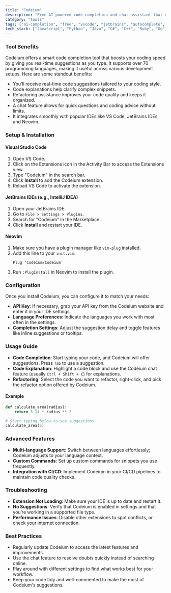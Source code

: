 ```yaml
---
title: "Codeium"
description: "Free AI-powered code completion and chat assistant that enhances developer productivity across multiple programming languages."
category: "tools"
tags: ["ai-completion", "free", "vscode", "jetbrains", "autocomplete", "chat-assistant", "productivity", "development"]
tech_stack: ["JavaScript", "Python", "Java", "C#", "C++", "Ruby", "Go", "PHP", "TypeScript", "HTML", "CSS"]
---
```


### Tool Benefits
Codeium offers a smart code completion tool that boosts your coding speed by giving you real-time suggestions as you type. It supports over 70 programming languages, making it useful across various development setups. Here are some standout benefits:

- You’ll receive real-time code suggestions tailored to your coding style.
- Code explanations help clarify complex snippets.
- Refactoring assistance improves your code quality and keeps it organized.
- A chat feature allows for quick questions and coding advice without limits.
- It integrates smoothly with popular IDEs like VS Code, JetBrains IDEs, and Neovim.

### Setup & Installation
#### Visual Studio Code
1. Open VS Code.
2. Click on the Extensions icon in the Activity Bar to access the Extensions view.
3. Type "Codeium" in the search bar.
4. Click **Install** to add the Codeium extension.
5. Reload VS Code to activate the extension.

#### JetBrains IDEs (e.g., IntelliJ IDEA)
1. Open your JetBrains IDE.
2. Go to `File > Settings > Plugins`.
3. Search for "Codeium" in the Marketplace.
4. Click **Install** and restart your IDE.

#### Neovim
1. Make sure you have a plugin manager like `vim-plug` installed.
2. Add this line to your `init.vim`:
   ```vim
   Plug 'Codeium/Codeium'
   ```
3. Run `:PlugInstall` in Neovim to install the plugin.

### Configuration
Once you install Codeium, you can configure it to match your needs:
- **API Key**: If necessary, grab your API key from the Codeium website and enter it in your IDE settings.
- **Language Preferences**: Indicate the languages you work with most often in the settings.
- **Completion Settings**: Adjust the suggestion delay and toggle features like inline suggestions or tooltips.

### Usage Guide
- **Code Completion**: Start typing your code, and Codeium will offer suggestions. Press `Tab` to use a suggestion.
- **Code Explanation**: Highlight a code block and use the Codeium chat feature (usually `Ctrl + Shift + C`) for explanations.
- **Refactoring**: Select the code you want to refactor, right-click, and pick the refactor option offered by Codeium.

#### Example
```python
def calculate_area(radius):
    return 3.14 * radius ** 2

# Start typing below to see suggestions
calculate_area(5)
```

### Advanced Features
- **Multi-language Support**: Switch between languages effortlessly; Codeium adjusts to your language context.
- **Custom Commands**: Set up custom commands for snippets you use frequently.
- **Integration with CI/CD**: Implement Codeium in your CI/CD pipelines to maintain code quality checks.

### Troubleshooting
- **Extension Not Loading**: Make sure your IDE is up to date and restart it.
- **No Suggestions**: Verify that Codeium is enabled in settings and that you’re working in a supported file type.
- **Performance Issues**: Disable other extensions to spot conflicts, or check your internet connection.

### Best Practices
- Regularly update Codeium to access the latest features and improvements.
- Use the chat feature to resolve doubts quickly instead of searching online.
- Play around with different settings to find what works best for your workflow.
- Keep your code tidy and well-commented to make the most of Codeium's suggestions.